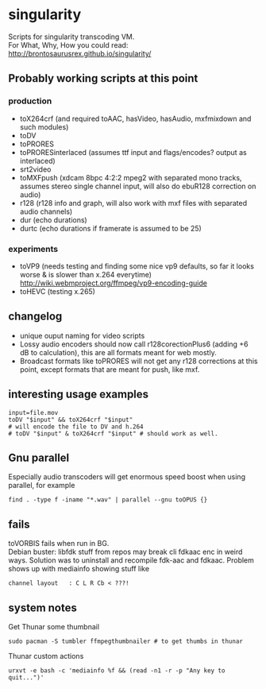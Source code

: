 # singularity

Scripts for singularity transcoding VM.  
For What, Why, How you could read: <http://brontosaurusrex.github.io/singularity/>

## Probably working scripts at this point

### production
- toX264crf (and required toAAC, hasVideo, hasAudio, mxfmixdown and such modules)  
- toDV  
- toPRORES  
- toPRORESinterlaced (assumes ttf input and flags/encodes? output as interlaced)  
- srt2video
- toMXFpush (xdcam 8bpc 4:2:2 mpeg2 with separated mono tracks, assumes stereo single channel input, will also do ebuR128 correction on audio)
- r128 (r128 info and graph, will also work with mxf files with separated audio channels)
- dur (echo durations) 
- durtc (echo durations if framerate is assumed to be 25)

### experiments
- toVP9 (needs testing and finding some nice vp9 defaults, so far it looks worse & is slower than x.264 everytime) <http://wiki.webmproject.org/ffmpeg/vp9-encoding-guide>  
- toHEVC (testing x.265)

## changelog

- unique ouput naming for video scripts  
- Lossy audio encoders should now call r128corectionPlus6 (adding +6 dB to calculation), this are all formats meant for web mostly.  
- Broadcast formats like toPRORES will not get any r128 corrections at this point, except formats that are meant for push, like mxf.  

## interesting usage examples

    input=file.mov
    toDV "$input" && toX264crf "$input"
    # will encode the file to DV and h.264
    # toDV "$input" & toX264crf "$input" # should work as well.
    
## Gnu parallel

Especially audio transcoders will get enormous speed boost when using parallel, for example

    find . -type f -iname "*.wav" | parallel --gnu toOPUS {}
    
## fails

toVORBIS fails when run in BG.  
Debian buster: libfdk stuff from repos may break cli fdkaac enc in weird ways. Solution was to uninstall and recompile fdk-aac and fdkaac. Problem shows up with mediainfo showing stuff like

	channel layout   : C L R Cb < ???!

## system notes

Get Thunar some thumbnail

    sudo pacman -S tumbler ffmpegthumbnailer # to get thumbs in thunar
    
Thunar custom actions

    urxvt -e bash -c 'mediainfo %f && (read -n1 -r -p "Any key to quit...")'
